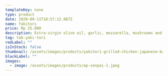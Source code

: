 ```yaml
---
templateKey: none
type: product
date: 2020-09-11T18:57:12.087Z
name: Yakitori
price: Rp 25.000
description: Extra-virgin olive oil, garlic, mozzarella, mushrooms and olives.
tag: tab-yaki-tori
redLabel: ""
isInStock: false
thumbnail: /assets/images/products/yakitori-grilled-chicken-japanese-barbecue-plate-white-background-yakitori-grilled-chicken-japanese-barbecue-plate-159101268.jpg
blackLabel: ""
images:
  - image: /assets/images/products/ap-senpai-1.jpeg
---
```

